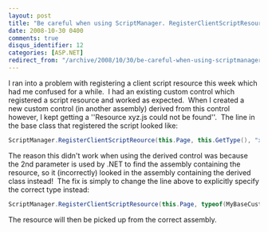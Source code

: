 ```yaml
---
layout: post
title: "Be careful when using ScriptManager. RegisterClientScriptResource"
date: 2008-10-30 0400
comments: true
disqus_identifier: 12
categories: [ASP.NET]
redirect_from: "/archive/2008/10/30/be-careful-when-using-scriptmanager.-registerclientscriptresource.aspx/"
---
```

I ran into a problem with registering a client script resource this week
which had me confused for a while.  I had an existing custom control
which registered a script resource and worked as expected.  When I
created a new custom control (in another assembly) derived from this
control however, I kept getting a ''Resource xyz.js could not be
found''.  The line in the base class that registered the script looked
like:

```csharp
ScriptManager.RegisterClientScriptReource(this.Page, this.GetType(), "xyz.js");
```

The reason this didn't work when using the derived control was because
the 2nd parameter is used by .NET to find the assembly containing the
resource, so it (incorrectly) looked in the assembly containing the
derived class instead!  The fix is simply to change the line above to
explicitly specify the correct type instead:

```csharp
ScriptManager.RegisterClientScriptResource(this.Page, typeof(MyBaseCustomControl), "xyz.js");
```

The resource will then be picked up from the correct assembly.

